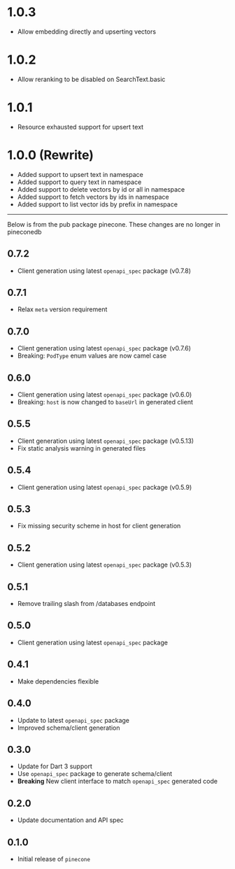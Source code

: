 # 1.0.3
* Allow embedding directly and upserting vectors 

# 1.0.2
* Allow reranking to be disabled on SearchText.basic

# 1.0.1
* Resource exhausted support for upsert text

# 1.0.0 (Rewrite)
* Added support to upsert text in namespace
* Added support to query text in namespace
* Added support to delete vectors by id or all in namespace
* Added support to fetch vectors by ids in namespace 
* Added support to list vector ids by prefix in namespace

---
 
Below is from the pub package pinecone. These changes are no longer in pineconedb

## 0.7.2

* Client generation using latest `openapi_spec` package (v0.7.8)

## 0.7.1

* Relax `meta` version requirement

## 0.7.0

* Client generation using latest `openapi_spec` package (v0.7.6)
* Breaking: `PodType` enum values are now camel case

## 0.6.0

* Client generation using latest `openapi_spec` package (v0.6.0)
* Breaking: `host` is now changed to `baseUrl` in generated client

## 0.5.5

* Client generation using latest `openapi_spec` package (v0.5.13)
* Fix static analysis warning in generated files

## 0.5.4

* Client generation using latest `openapi_spec` package (v0.5.9)

## 0.5.3

* Fix missing security scheme in host for client generation

## 0.5.2

* Client generation using latest `openapi_spec` package (v0.5.3)

## 0.5.1

* Remove trailing slash from /databases endpoint

## 0.5.0

* Client generation using latest `openapi_spec` package

## 0.4.1

* Make dependencies flexible

## 0.4.0

* Update to latest `openapi_spec` package
* Improved schema/client generation

## 0.3.0

* Update for Dart 3 support
* Use `openapi_spec` package to generate schema/client
* **Breaking** New client interface to match `openapi_spec` generated code

## 0.2.0

* Update documentation and API spec

## 0.1.0

* Initial release of `pinecone`

